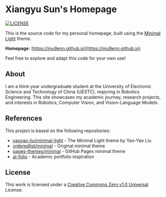 # Xiangyu Sun's Homepage

[![LICENSE](https://img.shields.io/github/license/yaoyao-liu/minimal-light?style=flat-square&logo=creative-commons&color=EF9421)](https://github.com/yaoyao-liu/minimal-light/blob/main/LICENSE)

This is the source code for my personal homepage, built using the [Minimal Light](https://github.com/yaoyao-liu/minimal-light) theme.

**Homepage**: [https://mu9enn.github.io](https://mu9enn.github.io)

Feel free to explore and adapt this code for your own use!

## About
I am a third-year undergraduate student at the University of Electronic Science and Technology of China (UESTC), majoring in Robotics Engineering. This site showcases my academic journey, research projects, and interests in Robotics, Computer Vision, and Vision-Language Models.

## References
This project is based on the following repositories:
- [yaoyao-liu/minimal-light](https://github.com/yaoyao-liu/minimal-light) - The Minimal Light theme by Yao-Yao Liu
- [orderedlist/minimal](https://github.com/orderedlist/minimal) - Original minimal theme
- [pages-themes/minimal](https://github.com/pages-themes/minimal) - GitHub Pages minimal theme
- [al-folio](https://github.com/alshedivat/al-folio) - Academic portfolio inspiration

## License
This work is licensed under a [Creative Commons Zero v1.0 Universal](https://github.com/yaoyao-liu/minimal-light/blob/master/LICENSE) License.
